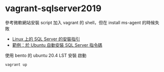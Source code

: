 # vagrant-sqlserver2019
參考微軟網站安裝 script 加入 vagrant 的 shell，但在 install ms-agent 的時候失敗
* [Linux 上的 SQL Server 的安裝指引](https://docs.microsoft.com/zh-tw/sql/linux/sql-server-linux-setup?view=sql-server-ver15)
* [範例：於 Ubuntu 自動安裝 SQL Server 指令碼](https://docs.microsoft.com/zh-tw/sql/linux/sample-unattended-install-ubuntu?view=sql-server-ver15)

使用 bento 的 ubuntu 20.4 LST 安裝
啟動
```
vagrant up
```
